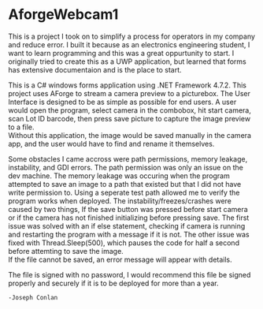 # AforgeWebcam1
This is a project I took on to simplify a process for operators in my company and reduce error.
I built it because as an electronics engineering student, I want to learn programming and this was a great oppurtunity to start. 
I originally tried to create this as a UWP application, but learned that forms has extensive documentaion and is the place to start.  
  
This is a C# windows forms application using .NET Framework 4.7.2.
This project uses AForge to stream a camera preview to a picturebox.
The User Interface is designed to be as simple as possible for end users.
A user would open the program, select camera in the combobox, hit start camera, scan Lot ID barcode, then press save picture to capture the image preview to a file.  
Without this application, the image would be saved manually in the camera app, and the user would have to find and rename it themselves.  
  
Some obstacles I came accross were path permissions, memory leakage, instability, and GDI errors. The path permission was only an issue on the dev machine.
The memory leakage was occuring when the program attempted to save an image to a path that existed but that I did not have write permission to.
Using a seperate test path allowed me to verify the program works when deployed.
The instability/freezes/crashes were caused by two things, If the save button was pressed before start camera or if the camera has not finished initializing before pressing save.
The first issue was solved with an if else statement, checking if camera is running and restarting the program with a message if it is not. 
The other issue was fixed with Thread.Sleep(500), which pauses the code for half a second before attemting to save the image.  
If the file cannot be saved, an error message will appear with details.  
  
The file is signed with no password, I would recommend this file be signed properly and securely if it is to be deployed for more than a year. 
  
    -Joseph Conlan
